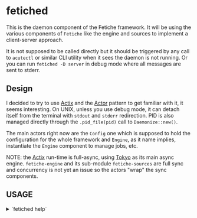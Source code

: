 
# fetiched

This is the daemon component of the Fetiche framework. It will be using the various components of `Fetiche` like the
engine and sources to implement a client-server approach.

It is not supposed to be called directly but it should be triggered by any call to `acutectl` or similar CLI utility
when it sees the daemon is not running. Or you can run `fetiched -D server`  in debug mode where all messages are sent
to stderr.

## Design

I decided to try to use [Actix] and the [Actor] pattern to get familiar with it, it seems interesting. On UNIX, unless
you
use debug mode, it can detach itself from the terminal with `stdout` and `stderr` redirection. PID is also managed
directly through the `.pid_file(pid)` call to `Daemonize::new()`.

The main actors right now are the `Config` one which is supposed to hold the configuration for the whole framework and
`Engine`, as it name implies, instantiate the `Engine` component to manage jobs, etc.

NOTE: the [Actix] run-time is full-async, using [Tokyo] as its main async engine.  `fetiche-engine` and its sub-module
`fetiche-sources` are full sync and concurrency is not yet an issue so the actors "wrap" the sync components.

## USAGE

<details>
<summary>`fetiched help`</summary>

```text
Daemon component of Fetiche.

Usage: fetiched.exe [OPTIONS] <COMMAND>

Commands:
  config    Display current config
  server    Run as a daemon (mostly for Windows)
  shutdown  Shutdown everything
  status    Daemon status
  version   List all package versions
  help      Print this message or the help of the given subcommand(s)

Options:
  -c, --config <CONFIG>  configuration file
  -D, --debug            debug mode (no fork & detach)
  -v, --verbose...       Verbose mode
  -h, --help             Print help
```

</details>


[Actix]: https://actix.rs/

[Actor]: https://en.wikipedia.org/wiki/Actor_model

[Tokyo]: https://crates.io/crates/tokyo
